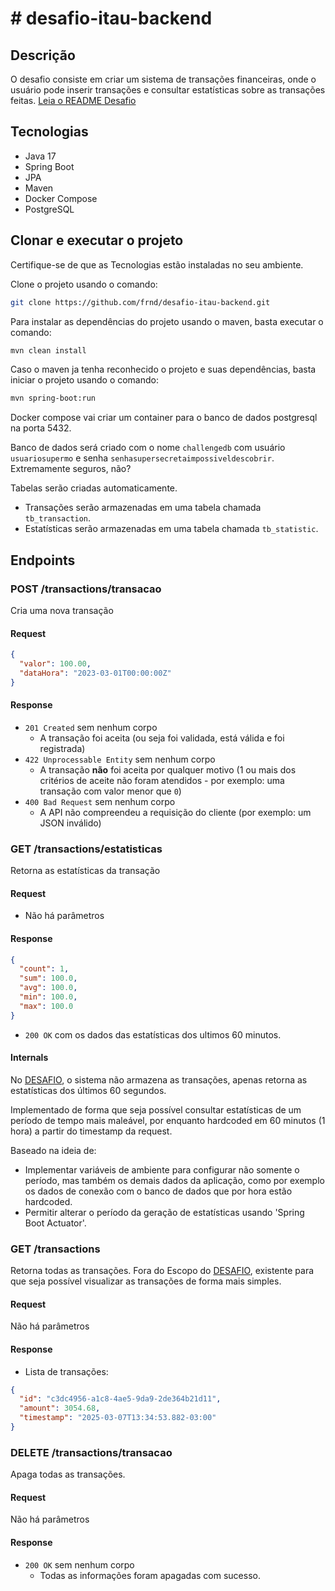# # desafio-itau-backend

## Descrição

O desafio consiste em criar um sistema de transações financeiras, onde o usuário pode inserir transações e consultar estatísticas sobre as transações feitas.
[Leia o README Desafio](./README_Desafio.md)

## Tecnologias

- Java 17
- Spring Boot
- JPA
- Maven
- Docker Compose
- PostgreSQL

## Clonar e executar o projeto
Certifique-se de que as Tecnologias estão instaladas no seu ambiente.

Clone o projeto usando o comando:
```bash
git clone https://github.com/frnd/desafio-itau-backend.git
```

Para instalar as dependências do projeto usando o maven, basta executar o comando:
```bash
mvn clean install
```
Caso o maven ja tenha reconhecido o projeto e suas dependências, basta iniciar o projeto usando o comando:

```bash
mvn spring-boot:run
```

Docker compose vai criar um container para o banco de dados postgresql na porta 5432.

Banco de dados será criado com o nome `challengedb` com usuário `usuariosupermo` e senha `senhasupersecretaimpossiveldescobrir`. Extremamente seguros, não?

Tabelas serão criadas automaticamente.
- Transações serão armazenadas em uma tabela chamada `tb_transaction`.
- Estatísticas serão armazenadas em uma tabela chamada `tb_statistic`.

## Endpoints

### POST /transactions/transacao
Cria uma nova transação

#### Request
```json
{
  "valor": 100.00,
  "dataHora": "2023-03-01T00:00:00Z"
}
```
#### Response
- `201 Created` sem nenhum corpo
  - A transação foi aceita (ou seja foi validada, está válida e foi registrada)
- `422 Unprocessable Entity` sem nenhum corpo
  - A transação **não** foi aceita por qualquer motivo (1 ou mais dos critérios de aceite não foram atendidos - por exemplo: uma transação com valor menor que `0`)
- `400 Bad Request` sem nenhum corpo
  - A API não compreendeu a requisição do cliente (por exemplo: um JSON inválido)

### GET /transactions/estatisticas
Retorna as estatísticas da transação

#### Request
- Não há parâmetros

#### Response
```json
{
  "count": 1,
  "sum": 100.0,
  "avg": 100.0,
  "min": 100.0,
  "max": 100.0
}
```
- `200 OK` com os dados das estatísticas dos ultimos 60 minutos.
#### Internals
No [DESAFIO](./README_Desafio.md), o sistema não armazena as transações, apenas retorna as estatísticas dos últimos 60 segundos.

Implementado de forma que seja possível consultar estatísticas de um período de tempo mais maleável, por enquanto hardcoded em 60 minutos (1 hora) a partir do timestamp da request.

Baseado na ideia de:
* Implementar variáveis de ambiente para configurar não somente o período, mas também os demais dados da aplicação, como por exemplo os dados de conexão com o banco de dados que por hora estão hardcoded.
* Permitir alterar o período da geração de estatísticas usando 'Spring Boot Actuator'.

### GET /transactions
Retorna todas as transações.
Fora do Escopo do [DESAFIO](./README_Desafio.md), existente para que seja possível visualizar as transações de forma mais simples.

#### Request
Não há parâmetros

#### Response
- Lista de transações:

```json 
{
  "id": "c3dc4956-a1c8-4ae5-9da9-2de364b21d11",
  "amount": 3054.68,
  "timestamp": "2025-03-07T13:34:53.882-03:00"
}
```

### DELETE /transactions/transacao
Apaga todas as transações.

#### Request
Não há parâmetros

#### Response
- `200 OK` sem nenhum corpo
  - Todas as informações foram apagadas com sucesso.